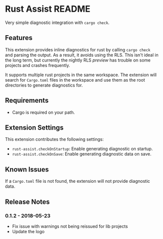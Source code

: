 # Rust Assist README

Very simple diagnostic integration with `cargo check`.

## Features

This extension provides inline diagnostics for rust by calling `cargo check` and parsing the output. As a result, it avoids using the RLS. This isn't ideal in the long term, but currently the nightly RLS _preview_ has trouble on some projects and crashes frequently.

It supports multiple rust projects in the same workspace. The extension will search for `Cargo.toml` files in the workspace and use them as the root directories to generate diagnostics for.

## Requirements

* Cargo is required on your path.

## Extension Settings

This extension contributes the following settings:

* `rust-assist.checkOnStartup`: Enable generating diagnostic on startup.
* `rust-assist.checkOnSave`: Enable generating diagnostic data on save.

## Known Issues

If a `Cargo.toml` file is not found, the extension will not provide diagnostic data.

## Release Notes

### 0.1.2 - 2018-05-23
- Fix issue with warnings not being reissued for lib projects
- Update the logo
